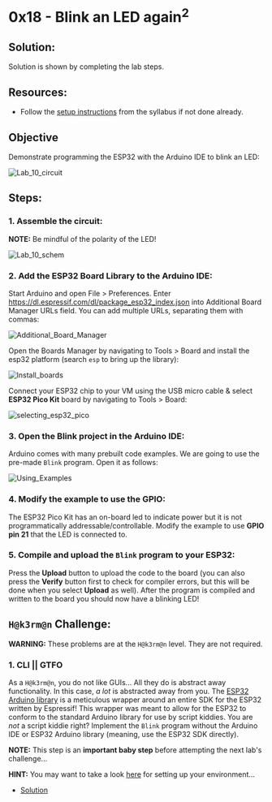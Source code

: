 # 0x18 - Blink an LED again<sup>2</sup>

## Solution:

Solution is shown by completing the lab steps.

## Resources:

- Follow the [setup instructions](../../syllabus.md#setup) from the syllabus if not done already.

## Objective

Demonstrate programming the ESP32 with the Arduino IDE to blink an LED:

![Lab_10_circuit](resources/Lab_10_circuit.png)

## Steps:

### 1. Assemble the circuit:

**NOTE:** Be mindful of the polarity of the LED!

![Lab_10_schem](resources/Lab_10_schem.png)

### 2. Add the ESP32 Board Library to the Arduino IDE:

Start Arduino and open File > Preferences. Enter https://dl.espressif.com/dl/package_esp32_index.json into Additional Board Manager URLs field. You can add multiple URLs, separating them with commas:

![Additional_Board_Manager](resources/Additional_Board_Manager.png)

Open the Boards Manager by navigating to Tools > Board and install the esp32 platform (search `esp` to bring up the library):

![Install_boards](resources/Install_boards.png)

Connect your ESP32 chip to your VM using the USB micro cable & select **ESP32 Pico Kit** board by navigating to Tools > Board:

![selecting_esp32_pico](resources/selecting_esp32_pico.png)

### 3. Open the Blink project in the Arduino IDE:

Arduino comes with many prebuilt code examples. We are going to use the pre-made `Blink` program. Open it as follows:

![Using_Examples](resources/Using_Examples.PNG)

### 4. Modify the example to use the GPIO:

The ESP32 Pico Kit has an on-board led to indicate power but it is not programmatically addressable/controllable. Modify the example to use **GPIO pin 21** that the LED is connected to.

### 5. Compile and upload the `Blink` program to your ESP32:

Press the **Upload** button to upload the code to the board (you can also press the **Verify** button first to check for compiler errors, but this will be done when you select **Upload** as well). After the program is compiled and written to the board you should now have a blinking LED!

## `H@k3rm@n` Challenge:

**WARNING:** These problems are at the `H@k3rm@n` level. They are not required.

### 1. CLI || GTFO

As a `H@k3rm@n`, you do not like GUIs... All they do is abstract away functionality. In this case, _a lot_ is abstracted away from you. The [ESP32 Arduino library](https://github.com/espressif/arduino-esp32) is a meticulous wrapper around an entire SDK for the ESP32 written by Espressif! This wrapper was meant to allow for the ESP32 to conform to the standard Arduino library for use by script kiddies. You are _not_ a script kiddie right? Implement the `Blink` program without the Arduino IDE or ESP32 Arduino library (meaning, use the ESP32 SDK directly).

**NOTE:** This step is an **important baby step** before attempting the next lab's challenge...

**HINT:** You may want to take a look [here](https://docs.espressif.com/projects/esp-idf/en/latest/esp32/get-started/index.html) for setting up your environment...

- [Solution](solution/hackerman.md)
